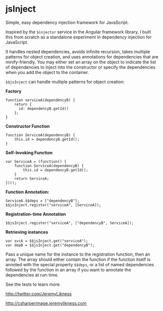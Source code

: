 jsInject
========

Simple, easy dependency injection framework for JavaScript.

Inspired by the `$injector` service in the Angular framework library, I built this from scratch as a standalone experiment in dependency injection for JavaScript. 

It handles nested dependencies, avoids infinite recursion, takes multiple patterns for object creation, and uses annotations for dependencies that are minify-friendly. You may either set an array on the object to indicate the list of dependencies to inject into the constructor or specify the dependencies when you add the object to the container.

`$$jsInject` can handle multiple patterns for object creation: 

**Factory**

    function serviceA(dependencyB) {
        return {
          id: dependencyB.getId()
        };
    }

**Constructor Function** 

    function ServiceA(dependencyB) {
        this.id = dependencyB.getId();
    }

**Self-Invoking Function** 

    var ServiceA = (function() {
        function ServiceA(dependencyB) {
            this.id = dependencyB.getId();
        }
        return ServiceA;
    })();

**Function Annotation:**

    ServiceA.$$deps = ["dependencyB"]; 
    $$jsInject.register("serviceA", [ServiceA]); 

**Registration-time Annotation** 

    $$jsInject.register("serviceA", ["dependencyB", ServiceA]); 
    
**Retrieving instances** 
    
    var svcA = $$jsInject.get("serviceA");
    var depB = $$jsInject.get("dependencyB");     

Pass a unique name for the instance to the registration function, then an array. The array should either contain the function if the function itself is annoted with the special property `$$deps`, or a list of named dependencies followed by the function in an array if you want to annotate the dependencies at run-time. 

See the tests to learn more. 

http://twitter.com/JeremyLikness

http://csharperimage.jeremylikness.com

